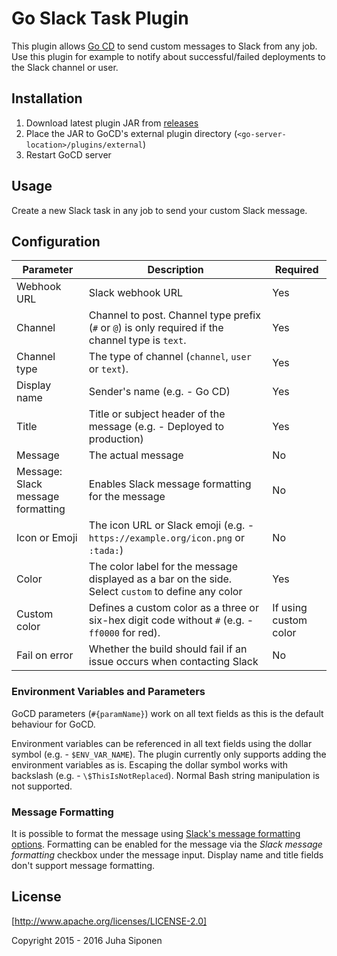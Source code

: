 Go Slack Task Plugin
====================

This plugin allows [Go CD](https://www.go.cd/) to send custom messages to Slack
from any job. Use this plugin for example to notify about successful/failed deployments
to the Slack channel or user.

Installation
------------

 1. Download latest plugin JAR from [releases](https://github.com/Vincit/gocd-slack-task/releases)
 2. Place the JAR to GoCD's external plugin directory (`<go-server-location>/plugins/external`)
 3. Restart GoCD server
 
Usage
------------

Create a new Slack task in any job to send your custom Slack message.

Configuration
-------------

|Parameter|Description|Required|
|---------|-----------|--------|
|Webhook URL|Slack webhook URL|Yes|
|Channel|Channel to post. Channel type prefix (`#` or `@`) is only required if the channel type is `text`.|Yes|
|Channel type|The type of channel (`channel`, `user` or `text`).|Yes|
|Display name|Sender's name (e.g. - Go CD)|Yes|
|Title|Title or subject header of the message (e.g. - Deployed to production)|Yes|
|Message|The actual message|No|
|Message: Slack message formatting|Enables Slack message formatting for the message|No|
|Icon or Emoji|The icon URL or Slack emoji (e.g. - `https://example.org/icon.png` or `:tada:`)|No|
|Color|The color label for the message displayed as a bar on the side. Select `custom` to define any color|Yes|
|Custom color|Defines a custom color as a three or six-hex digit code without `#` (e.g. - `ff0000` for red).|If using custom color|
|Fail on error|Whether the build should fail if an issue occurs when contacting Slack|No|

### Environment Variables and Parameters

GoCD parameters (`#{paramName}`) work on all text fields as this is the default
behaviour for GoCD.

Environment variables can be referenced in all text fields using the dollar symbol (e.g. - `$ENV_VAR_NAME`).
The plugin currently only supports adding the environment variables as is. Escaping the dollar symbol
works with backslash (e.g. - `\$ThisIsNotReplaced`). Normal Bash string manipulation is not supported.

### Message Formatting

It is possible to format the message using [Slack's message formatting options](https://get.slack.help/hc/en-us/articles/202288908-How-can-I-add-formatting-to-my-messages-).
Formatting can be enabled for the message via the _Slack message formatting_ checkbox under
the message input. Display name and title fields don't support message formatting.

License
-------

[http://www.apache.org/licenses/LICENSE-2.0]

Copyright 2015 - 2016 Juha Siponen
